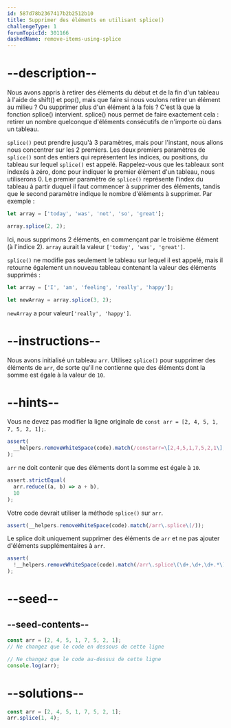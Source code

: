 ```yaml
---
id: 587d78b2367417b2b2512b10
title: Supprimer des éléments en utilisant splice()
challengeType: 1
forumTopicId: 301166
dashedName: remove-items-using-splice
---
```


# --description--

Nous avons appris à retirer des éléments du début et de la fin d'un tableau à l'aide de shift() et pop(), mais que faire si nous voulons retirer un élément au milieu ? Ou supprimer plus d'un élément à la fois ? C'est là que la fonction splice() intervient. splice() nous permet de faire exactement cela : retirer un nombre quelconque d'éléments consécutifs de n'importe où dans un tableau.

`splice()` peut prendre jusqu'à 3 paramètres, mais pour l'instant, nous allons nous concentrer sur les 2 premiers. Les deux premiers paramètres de `splice()` sont des entiers qui représentent les indices, ou positions, du tableau sur lequel `splice()` est appelé. Rappelez-vous que les tableaux sont indexés à zéro, donc pour indiquer le premier élément d'un tableau, nous utiliserons 0. Le premier paramètre de `splice()` représente l'index du tableau à partir duquel il faut commencer à supprimer des éléments, tandis que le second paramètre indique le nombre d'éléments à supprimer. Par exemple :

```js
let array = ['today', 'was', 'not', 'so', 'great'];

array.splice(2, 2);
```

Ici, nous supprimons 2 éléments, en commençant par le troisième élément (à l'indice 2). `array` aurait la valeur `['today', 'was', 'great']`.

`splice()` ne modifie pas seulement le tableau sur lequel il est appelé, mais il retourne également un nouveau tableau contenant la valeur des éléments supprimés :

```js
let array = ['I', 'am', 'feeling', 'really', 'happy'];

let newArray = array.splice(3, 2);
```

`newArray` a pour valeur`['really', 'happy']`.

# --instructions--

Nous avons initialisé un tableau `arr`. Utilisez `splice()` pour supprimer des éléments de `arr`, de sorte qu'il ne contienne que des éléments dont la somme est égale à la valeur de `10`.

# --hints--

Vous ne devez pas modifier la ligne originale de `const arr = [2, 4, 5, 1, 7, 5, 2, 1];`.

```js
assert(
  __helpers.removeWhiteSpace(code).match(/constarr=\[2,4,5,1,7,5,2,1\];?/)
);
```

`arr` ne doit contenir que des éléments dont la somme est égale à `10`.

```js
assert.strictEqual(
  arr.reduce((a, b) => a + b),
  10
);
```

Votre code devrait utiliser la méthode `splice()` sur `arr`.

```js
assert(__helpers.removeWhiteSpace(code).match(/arr\.splice\(/));
```

Le splice doit uniquement supprimer des éléments de `arr` et ne pas ajouter d'éléments supplémentaires à `arr`.

```js
assert(
  !__helpers.removeWhiteSpace(code).match(/arr\.splice\(\d+,\d+,\d+.*\)/g)
);
```

# --seed--

## --seed-contents--

```js
const arr = [2, 4, 5, 1, 7, 5, 2, 1];
// Ne changez que le code en dessous de cette ligne

// Ne changez que le code au-dessus de cette ligne
console.log(arr);
```

# --solutions--

```js
const arr = [2, 4, 5, 1, 7, 5, 2, 1];
arr.splice(1, 4);
```

